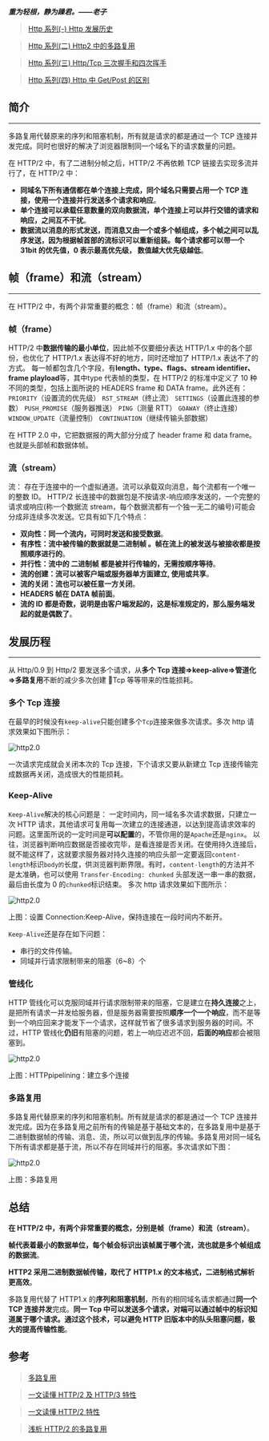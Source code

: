 _**重为轻根，静为躁君。——老子**_

> [Http 系列(-) Http 发展历史](https://juejin.cn/post/6844903935640240136 "https://juejin.cn/post/6844903935640240136")

> [Http 系列(二) Http2 中的多路复用](https://juejin.cn/post/6844903935648497678 "https://juejin.cn/post/6844903935648497678")

> [Http 系列(三) Http/Tcp 三次握手和四次挥手](https://juejin.cn/post/6844903935669436424 "https://juejin.cn/post/6844903935669436424")

> [Http 系列(四) Http 中 Get/Post 的区别](https://juejin.cn/post/6844903935711395854 "https://juejin.cn/post/6844903935711395854")

## 简介

* * *

多路复用代替原来的序列和阻塞机制，所有就是请求的都是通过一个 TCP 连接并发完成。同时也很好的解决了浏览器限制同一个域名下的请求数量的问题。

在 HTTP/2 中，有了二进制分帧之后，HTTP/2 不再依赖 TCP 链接去实现多流并行了，在 HTTP/2 中：

-   **同域名下所有通信都在单个连接上完成，同个域名只需要占用一个 TCP 连接，使用一个连接并行发送多个请求和响应**。
-   **单个连接可以承载任意数量的双向数据流，单个连接上可以并行交错的请求和响应，之间互不干扰**。
-   **数据流以消息的形式发送，而消息又由一个或多个帧组成，多个帧之间可以乱序发送，因为根据帧首部的流标识可以重新组装。每个请求都可以带一个 31bit 的优先值，0 表示最高优先级， 数值越大优先级越低**。

## 帧（frame）和流（stream）

* * *

在 HTTP/2 中，有两个非常重要的概念：帧（frame）和流（stream）。

### 帧（frame）

HTTP/2 中**数据传输的最小单位**，因此帧不仅要细分表达 HTTP/1.x 中的各个部份，也优化了 HTTP/1.x 表达得不好的地方，同时还增加了 HTTP/1.x 表达不了的方式。 每一帧都包含几个字段，有**length、type、flags、stream identifier、frame playload**等，其中type 代表帧的类型，在 HTTP/2 的标准中定义了 10 种不同的类型，包括上面所说的 HEADERS frame 和 DATA frame。此外还有： `PRIORITY`（设置流的优先级） `RST_STREAM`（终止流） `SETTINGS`（设置此连接的参数） `PUSH_PROMISE`（服务器推送） `PING`（测量 RTT） `GOAWAY`（终止连接） `WINDOW_UPDATE`（流量控制） `CONTINUATION`（继续传输头部数据）

在 HTTP 2.0 中，它把数据报的两大部分分成了 header frame 和 data frame。也就是头部帧和数据体帧。

### 流（stream）

流： 存在于连接中的一个虚拟通道。流可以承载双向消息，每个流都有一个唯一的整数 ID。 HTTP/2 长连接中的数据包是不按请求-响应顺序发送的，一个完整的请求或响应(称一个数据流 stream，每个数据流都有一个独一无二的编号)可能会分成非连续多次发送。它具有如下几个特点：

-   **双向性：同一个流内，可同时发送和接受数据**。
-   **有序性：流中被传输的数据就是二进制帧 。帧在流上的被发送与被接收都是按照顺序进行的**。
-   **并行性：流中的 二进制帧 都是被并行传输的，无需按顺序等待**。
-   **流的创建：流可以被客户端或服务器单方面建立, 使用或共享**。
-   **流的关闭：流也可以被任意一方关闭**。
-   **HEADERS 帧在 DATA 帧前面**。
-   **流的 ID 都是奇数，说明是由客户端发起的，这是标准规定的，那么服务端发起的就是偶数了**。

## 发展历程

* * *

从 Http/0.9 到 Http/2 要发送多个请求，从**多个 Tcp 连接=>keep-alive=>管道化=>多路复用**不断的减少多次创建 Tcp 等等带来的性能损耗。

### 多个 Tcp 连接

在最早的时候没有`keep-alive`只能创建多个`Tcp`连接来做多次请求。多次 http 请求效果如下图所示：

![http2.0](https://p1-jj.byteimg.com/tos-cn-i-t2oaga2asx/gold-user-assets/2019/9/5/16cff87b23f02791~tplv-t2oaga2asx-zoom-in-crop-mark:3024:0:0:0.awebp)

一次请求完成就会关闭本次的 Tcp 连接，下个请求又要从新建立 Tcp 连接传输完成数据再关闭，造成很大的性能损耗。

### Keep-Alive

`Keep-Alive`解决的核心问题是： 一定时间内，同一域名多次请求数据，只建立一次 HTTP 请求，其他请求可复用每一次建立的连接通道，以达到提高请求效率的问题。这里面所说的一定时间是**可以配置**的，不管你用的是`Apache`还是`nginx`。 以往，浏览器判断响应数据是否接收完毕，是看连接是否关闭。在使用持久连接后，就不能这样了，这就要求服务器对持久连接的响应头部一定要返回`content-length`标识`body的`长度，供浏览器判断界限。有时，`content-length`的方法并不是太准确，也可以使用 `Transfer-Encoding: chunked` 头部发送一串一串的数据，最后由长度为 0 的`chunked`标识结束。 多次 http 请求效果如下图所示：

![http2.0](https://p1-jj.byteimg.com/tos-cn-i-t2oaga2asx/gold-user-assets/2019/9/5/16cff86d8df7b4d8~tplv-t2oaga2asx-zoom-in-crop-mark:3024:0:0:0.awebp)

上图：设置 Connection:Keep-Alive，保持连接在一段时间内不断开。

`Keep-Alive`还是存在如下问题：

-   串行的文件传输。
-   同域并行请求限制带来的阻塞（6~8）个

### 管线化

HTTP 管线化可以克服同域并行请求限制带来的阻塞，它是建立在**持久连接**之上，是把所有请求一并发给服务器，但是服务器需要按照**顺序一个一个响应**，而不是等到一个响应回来才能发下一个请求，这样就节省了很多请求到服务器的时间。不过，HTTP 管线化**仍旧**有阻塞的问题，若上一响应迟迟不回，**后面的响应**都会被阻塞到。

![http2.0](https://p1-jj.byteimg.com/tos-cn-i-t2oaga2asx/gold-user-assets/2019/9/5/16cff88261c5b7b3~tplv-t2oaga2asx-zoom-in-crop-mark:3024:0:0:0.awebp)

上图：HTTPpipelining：建立多个连接

### 多路复用

多路复用代替原来的序列和阻塞机制。所有就是请求的都是通过一个 TCP 连接并发完成。因为在多路复用之前所有的传输是基于基础文本的，在多路复用中是基于二进制数据帧的传输、消息、流，所以可以做到乱序的传输。多路复用对同一域名下所有请求都是基于流，所以不存在同域并行的阻塞。多次请求如下图：

![http2.0](https://p1-jj.byteimg.com/tos-cn-i-t2oaga2asx/gold-user-assets/2019/9/5/16cff873bf2ec175~tplv-t2oaga2asx-zoom-in-crop-mark:3024:0:0:0.awebp)

上图：多路复用

## 总结

**在 HTTP/2 中，有两个非常重要的概念，分别是帧（frame）和流（stream）**。

**帧代表着最小的数据单位，每个帧会标识出该帧属于哪个流，流也就是多个帧组成的数据流**。

**HTTP2 采用二进制数据帧传输，取代了 HTTP1.x 的文本格式，二进制格式解析更高效**。

多路复用代替了 HTTP1.x 的**序列和阻塞机制**，所有的相同域名请求都通过**同一个 TCP 连接并发**完成。**同一 Tcp 中可以发送多个请求，对端可以通过帧中的标识知道属于哪个请求。通过这个技术，可以避免 HTTP 旧版本中的队头阻塞问题，极大的提高传输性能**。

## 参考

> [多路复用](https://www.kancloud.cn/digest/web-performance-http2/74825 "https://www.kancloud.cn/digest/web-performance-http2/74825")

> [一文读懂 HTTP/2 及 HTTP/3 特性](https://segmentfault.com/a/1190000018401534 "https://segmentfault.com/a/1190000018401534")

> [一文读懂 HTTP/2 特性](https://zhuanlan.zhihu.com/p/26559480 "https://zhuanlan.zhihu.com/p/26559480")

> [浅析 HTTP/2 的多路复用](https://segmentfault.com/a/1190000011172823 "https://segmentfault.com/a/1190000011172823")